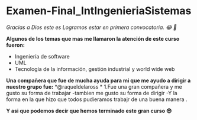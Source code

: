# Examen-Final_IntIngenieriaSistemas
*Gracias a Dios este es Logramos estar en primera convocatoria. :joy:  🙌*

**Algunos de los temas que mas me llamaron la atención de este curso fueron:**
* Ingeniería de software
* UML
* Tecnología de la información, gestión industrial y world wide web

**Una compañera que  fue de mucha ayuda para mi que me ayudo a dirigir a nuestro grupo fue:**
*@raqueldelaross *
1.Fue una gran compañera y me gusto su forma de trabajar
  -tambien me gusto su forma de dirigir
   -Y la forma en la que hizo que  todos pudieramos trabajr de una buena manera .
   
**Y asi que podemos decir que hemos terminado este gran curso   😎**
